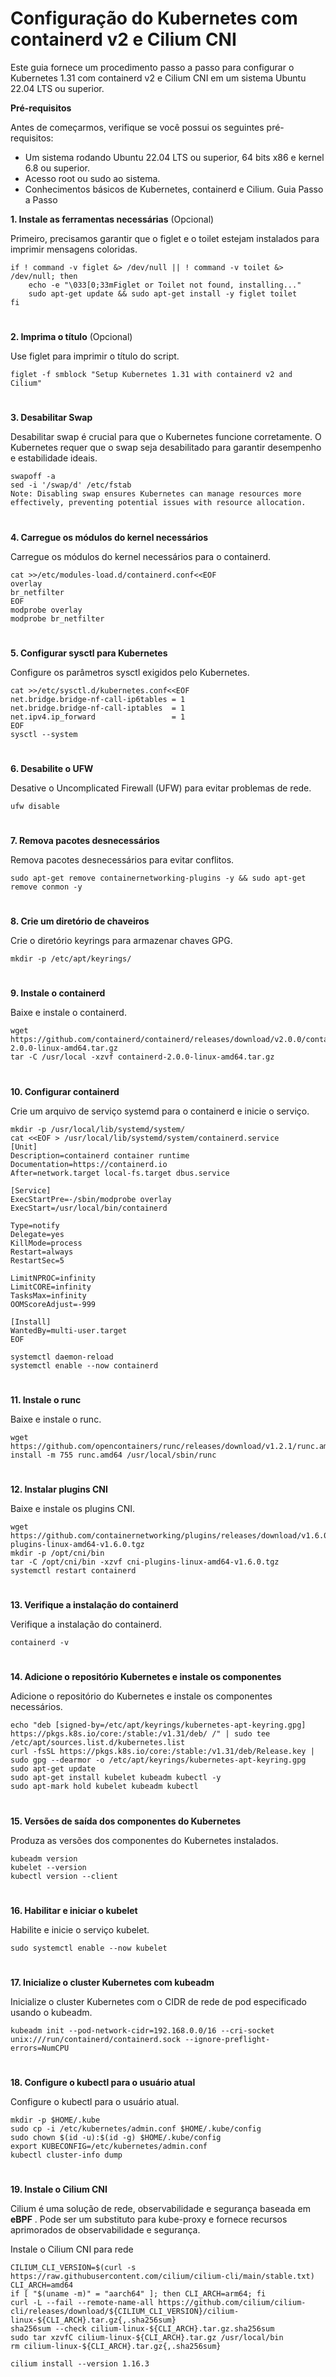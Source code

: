 # Configuração do Kubernetes com containerd v2 e Cilium CNI
Este guia fornece um procedimento passo a passo para configurar o Kubernetes 1.31 com containerd v2 e Cilium CNI em um sistema Ubuntu 22.04 LTS ou superior.

**Pré-requisitos**

Antes de começarmos, verifique se você possui os seguintes pré-requisitos:

* Um sistema rodando Ubuntu 22.04 LTS ou superior, 64 bits x86 e kernel 6.8 ou superior.
* Acesso root ou sudo ao sistema.
* Conhecimentos básicos de Kubernetes, containerd e Cilium.
Guia Passo a Passo

**1. Instale as ferramentas necessárias** (Opcional)

Primeiro, precisamos garantir que o figlet e o toilet estejam instalados para imprimir mensagens coloridas.

```
if ! command -v figlet &> /dev/null || ! command -v toilet &> /dev/null; then
    echo -e "\033[0;33mFiglet or Toilet not found, installing..."
    sudo apt-get update && sudo apt-get install -y figlet toilet
fi
```
#
**2. Imprima o título** (Opcional)

Use figlet para imprimir o título do script.
```
figlet -f smblock "Setup Kubernetes 1.31 with containerd v2 and Cilium"
```
#
**3. Desabilitar Swap**

Desabilitar swap é crucial para que o Kubernetes funcione corretamente. O Kubernetes requer que o swap seja desabilitado para garantir desempenho e estabilidade ideais.
```
swapoff -a
sed -i '/swap/d' /etc/fstab
Note: Disabling swap ensures Kubernetes can manage resources more effectively, preventing potential issues with resource allocation.
```
#
**4. Carregue os módulos do kernel necessários**

Carregue os módulos do kernel necessários para o containerd.
```
cat >>/etc/modules-load.d/containerd.conf<<EOF
overlay
br_netfilter
EOF
modprobe overlay
modprobe br_netfilter
```
#
**5. Configurar sysctl para Kubernetes**

Configure os parâmetros sysctl exigidos pelo Kubernetes.
```
cat >>/etc/sysctl.d/kubernetes.conf<<EOF
net.bridge.bridge-nf-call-ip6tables = 1
net.bridge.bridge-nf-call-iptables  = 1
net.ipv4.ip_forward                 = 1
EOF
sysctl --system
```
#
**6. Desabilite o UFW**

Desative o Uncomplicated Firewall (UFW) para evitar problemas de rede.
```
ufw disable
```
#
**7. Remova pacotes desnecessários**

Remova pacotes desnecessários para evitar conflitos.
```
sudo apt-get remove containernetworking-plugins -y && sudo apt-get remove conmon -y
```
#
**8. Crie um diretório de chaveiros**

Crie o diretório keyrings para armazenar chaves GPG.
```
mkdir -p /etc/apt/keyrings/
```
#
**9. Instale o containerd**

Baixe e instale o containerd.
```
wget https://github.com/containerd/containerd/releases/download/v2.0.0/containerd-2.0.0-linux-amd64.tar.gz
tar -C /usr/local -xzvf containerd-2.0.0-linux-amd64.tar.gz
```
#
**10. Configurar containerd**

Crie um arquivo de serviço systemd para o containerd e inicie o serviço.
```
mkdir -p /usr/local/lib/systemd/system/
cat <<EOF > /usr/local/lib/systemd/system/containerd.service
[Unit]
Description=containerd container runtime
Documentation=https://containerd.io
After=network.target local-fs.target dbus.service

[Service]
ExecStartPre=-/sbin/modprobe overlay
ExecStart=/usr/local/bin/containerd

Type=notify
Delegate=yes
KillMode=process
Restart=always
RestartSec=5

LimitNPROC=infinity
LimitCORE=infinity
TasksMax=infinity
OOMScoreAdjust=-999

[Install]
WantedBy=multi-user.target
EOF

systemctl daemon-reload
systemctl enable --now containerd
```
#
**11. Instale o runc**

Baixe e instale o runc.
```
wget https://github.com/opencontainers/runc/releases/download/v1.2.1/runc.amd64
install -m 755 runc.amd64 /usr/local/sbin/runc
```
#
**12. Instalar plugins CNI**

Baixe e instale os plugins CNI.
```
wget https://github.com/containernetworking/plugins/releases/download/v1.6.0/cni-plugins-linux-amd64-v1.6.0.tgz
mkdir -p /opt/cni/bin
tar -C /opt/cni/bin -xzvf cni-plugins-linux-amd64-v1.6.0.tgz
systemctl restart containerd
```
#
**13. Verifique a instalação do containerd**

Verifique a instalação do containerd.
```
containerd -v
```
#
**14. Adicione o repositório Kubernetes e instale os componentes**

Adicione o repositório do Kubernetes e instale os componentes necessários.
```
echo "deb [signed-by=/etc/apt/keyrings/kubernetes-apt-keyring.gpg] https://pkgs.k8s.io/core:/stable:/v1.31/deb/ /" | sudo tee /etc/apt/sources.list.d/kubernetes.list
curl -fsSL https://pkgs.k8s.io/core:/stable:/v1.31/deb/Release.key | sudo gpg --dearmor -o /etc/apt/keyrings/kubernetes-apt-keyring.gpg
sudo apt-get update
sudo apt-get install kubelet kubeadm kubectl -y
sudo apt-mark hold kubelet kubeadm kubectl
```
#
**15. Versões de saída dos componentes do Kubernetes**

Produza as versões dos componentes do Kubernetes instalados.
```
kubeadm version
kubelet --version
kubectl version --client
```
#
**16. Habilitar e iniciar o kubelet**

Habilite e inicie o serviço kubelet.
```
sudo systemctl enable --now kubelet
```
#
**17. Inicialize o cluster Kubernetes com kubeadm**

Inicialize o cluster Kubernetes com o CIDR de rede de pod especificado usando o kubeadm.
```
kubeadm init --pod-network-cidr=192.168.0.0/16 --cri-socket unix:///run/containerd/containerd.sock --ignore-preflight-errors=NumCPU
```
#
**18. Configure o kubectl para o usuário atual**

Configure o kubectl para o usuário atual.
```
mkdir -p $HOME/.kube
sudo cp -i /etc/kubernetes/admin.conf $HOME/.kube/config
sudo chown $(id -u):$(id -g) $HOME/.kube/config
export KUBECONFIG=/etc/kubernetes/admin.conf
kubectl cluster-info dump
```
#
**19. Instale o Cilium CNI**

Cilium é uma solução de rede, observabilidade e segurança baseada em **eBPF** . Pode ser um substituto para kube-proxy e fornece recursos aprimorados de observabilidade e segurança.

Instale o Cilium CNI para rede
```
CILIUM_CLI_VERSION=$(curl -s https://raw.githubusercontent.com/cilium/cilium-cli/main/stable.txt)
CLI_ARCH=amd64
if [ "$(uname -m)" = "aarch64" ]; then CLI_ARCH=arm64; fi
curl -L --fail --remote-name-all https://github.com/cilium/cilium-cli/releases/download/${CILIUM_CLI_VERSION}/cilium-linux-${CLI_ARCH}.tar.gz{,.sha256sum}
sha256sum --check cilium-linux-${CLI_ARCH}.tar.gz.sha256sum
sudo tar xzvfC cilium-linux-${CLI_ARCH}.tar.gz /usr/local/bin
rm cilium-linux-${CLI_ARCH}.tar.gz{,.sha256sum}

cilium install --version 1.16.3
```
#
